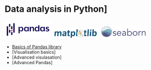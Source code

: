 # Data analysis in Python]

<img src='pandas.svg' width='150'>
<img src='matplotlib.svg' width='150'>
<img src='seaborn.svg' width='150'> 


* [Basics of Pandas library](https://colab.research.google.com/drive/1h3SiJtU9pvmRvTkKDIWCYb7fQHE0mqOR?usp=sharing)
* [Visualisation basics]
* [Advanced visulasation]
* [Advanced Pandas]
